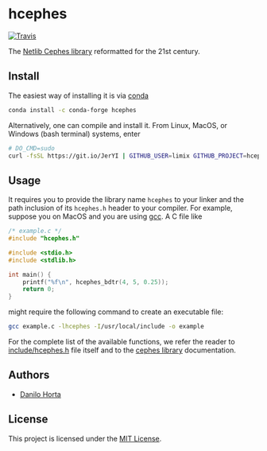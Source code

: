 # hcephes

[![Travis](https://travis-ci.com/limix/hcephes.svg?branch=master)](https://travis-ci.com/limix/hcephes)

The [Netlib Cephes library](https://www.netlib.org/cephes/) reformatted for the 21st
century.

## Install

The easiest way of installing it is via [conda](https://conda.io/)

```bash
conda install -c conda-forge hcephes
```

Alternatively, one can compile and install it.
From Linux, MacOS, or Windows (bash terminal) systems, enter

```bash
# DO_CMD=sudo
curl -fsSL https://git.io/JerYI | GITHUB_USER=limix GITHUB_PROJECT=hcephes bash
```

## Usage

It requires you to provide the library name `hcephes` to your linker and the path
inclusion of its `hcephes.h` header to your compiler.
For example, suppose you on MacOS and you are using [gcc](https://www.gnu.org/software/gcc/).
A C file like

```c
/* example.c */
#include "hcephes.h"

#include <stdio.h>
#include <stdlib.h>

int main() {
    printf("%f\n", hcephes_bdtr(4, 5, 0.25));
    return 0;
}
```

might require the following command to create an executable file:

```bash
gcc example.c -lhcephes -I/usr/local/include -o example
```

For the complete list of the available functions, we refer the reader to
[include/hcephes.h](include/hcephes.h) file itself and to the [cephes library](https://www.netlib.org/cephes/)
documentation.

## Authors

* [Danilo Horta](https://github.com/horta)

## License

This project is licensed under the [MIT License](https://raw.githubusercontent.com/limix/hcephes/master/LICENSE.md).
